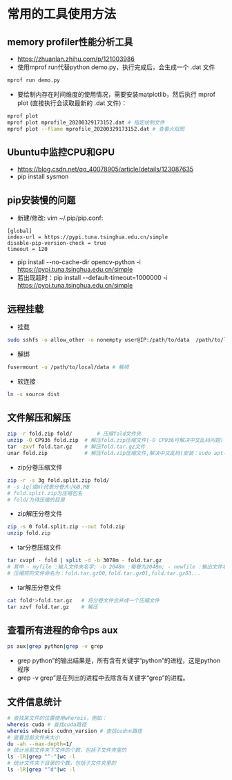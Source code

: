 # 常用的工具使用方法

## memory profiler性能分析工具

- https://zhuanlan.zhihu.com/p/121003986
- 使用mprof run代替python demo.py，执行完成后，会生成一个 .dat 文件

```bash
mprof run demo.py 
```

- 要绘制内存在时间维度的使用情况，需要安装matplotlib，然后执行 mprof plot (直接执行会读取最新的 .dat 文件)：

```bash
mprof plot
mprof plot mprofile_20200329173152.dat # 指定绘制文件
mprof plot --flame mprofile_20200329173152.dat # 查看火焰图
```

## Ubuntu中监控CPU和GPU

- https://blog.csdn.net/qq_40078905/article/details/123087635
- pip install sysmon

## pip安装慢的问题

- 新建/修改: vim ~/.pip/pip.conf:

```
[global]
index-url = https://pypi.tuna.tsinghua.edu.cn/simple
disable-pip-version-check = true
timeout = 120
```

- pip install --no-cache-dir opencv-python -i https://pypi.tuna.tsinghua.edu.cn/simple
- 若出现超时：pip install --default-timeout=1000000 -i https://pypi.tuna.tsinghua.edu.cn/simple

## 远程挂载

- 挂载

```bash
sudo sshfs -o allow_other -o nonempty user@IP:/path/to/data  /path/to/local/data
```

- 解绑

```bash
fusermount -u /path/to/local/data # 解绑
```

- 软连接

```bash
ln -s source dist
```

## 文件解压和解压

```bash
zip -r fold.zip fold/        # 压缩fold文件夹
unzip -O CP936 fold.zip  # 解压fold.zip压缩文件(-O CP936可解决中文乱码问题)
tar -zxvf fold.tar.gz    # 解压fold.tar.gz文件
unar fold.zip            # 解压fold.zip压缩文件,解决中文乱码(安装：sudo apt-get install unar)
```

- zip分卷压缩文件

```bash
zip -r -s 3g fold.split.zip fold/
# -s 1g(或m)代表分卷大小GB,MB
# fold.split.zip为压缩包名
# fold/为待压缩的目录
```

- zip解压分卷文件

```bash
zip -s 0 fold.split.zip --out fold.zip
unzip fold.zip
```

- tar分卷压缩文件

```bash
tar cvzpf - fold | split -d -b 3078m - fold.tar.gz
# 其中 - myfile :输入文件夹名字; -b 2048m :每卷为2048m; - newfile :输出文件名
# 压缩完的文件命名为：fold.tar.gz00,fold.tar.gz01,fold.tar.gz03...
```

- tar解压分卷文件

```bash
cat fold*>fold.tar.gz   # 将分卷文件合并成一个压缩文件
tar xzvf fold.tar.gz    # 解压 
```

## 查看所有进程的命令ps aux

```bash
ps aux|grep python|grep -v grep
```

- grep python”的输出结果是，所有含有关键字“python”的进程，这是python程序
- grep -v grep”是在列出的进程中去除含有关键字“grep”的进程。

## 文件信息统计

```bash
# 查找某文件的位置使用whereis，例如：
whereis cuda # 查找cuda路径
whereis whereis cudnn_version # 查找cudnn路径
# 查看当前文件夹大小
du -ah --max-depth=1/
# 统计当前文件夹下文件的个数，包括子文件夹里的
ls -lR|grep "^-"|wc -l
# 统计文件夹下目录的个数，包括子文件夹里的
ls -lR|grep "^d"|wc -l
```